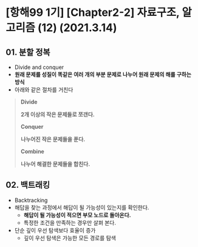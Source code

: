 # [항해99 1기] [Chapter2-2] 자료구조, 알고리즘 (12) (2021.3.14)





## 01. 분할 정복

* Divide and conquer
* **원래 문제를 성질이 똑같은 여러 개의 부분 문제로 나누어 원래 문제의 해를 구하는 방식**
* 아래와 같은 절차를 거친다

> **Divide**
>
> **2개 이상의 작은 문제들로 쪼갠다.**
>
> **Conquer**
>
> **나누어진 작은 문제들을 푼다.**
>
> **Combine**
>
> **나누어 해결한 문제들을 합친다.**



## 02. 백트래킹

* Backtracking
* 해답을 찾는 과정에서 해답이 될 가능성이 있는지를 확인한다.
  * **해답이 될 가능성이 적으면 부모 노드로 돌아온다.**
  * 특정한 조건을 만족하는 경우만 살펴 본다.
* 단순 깊이 우선 탐색보다 효율이 증가
  * 깊이 우선 탐색은 가능한 모든 경로를 탐색

